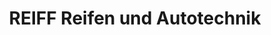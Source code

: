 ---
title: "REIFF Reifen und Autotechnik"
url: /stuttgart/reiff-reifen-und-autotechnik/
shop: Reifen
---